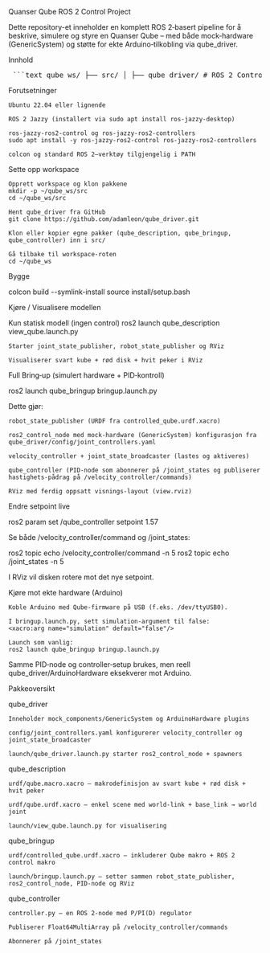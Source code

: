 Quanser Qube ROS 2 Control Project

Dette repository-et inneholder en komplett ROS 2‑basert pipeline for å beskrive, simulere og styre en Quanser Qube – med både mock‑hardware (GenericSystem) og støtte for ekte Arduino‑tilkobling via qube_driver.

Innhold
<pre lang="markdown"> ```text qube_ws/ ├── src/ │ ├── qube_driver/ # ROS 2 Control hardware plugin (mock + Arduino) │ ├── qube_description/ # URDF/Xacro-modeller for Qube │ ├── qube_bringup/ # Launch-filer og konfigurasjon │ └── qube_controller/ # PID-kontroller for velocity-styring └── README.md # Denne dokumentasjonsfilen ``` </pre>


Forutsetninger

    Ubuntu 22.04 eller lignende

    ROS 2 Jazzy (installert via sudo apt install ros-jazzy-desktop)

    ros-jazzy-ros2-control og ros-jazzy-ros2-controllers
    sudo apt install -y ros-jazzy-ros2-control ros-jazzy-ros2-controllers

    colcon og standard ROS 2–verktøy tilgjengelig i PATH

Sette opp workspace

    Opprett workspace og klon pakkene
    mkdir -p ~/qube_ws/src
    cd ~/qube_ws/src

    Hent qube_driver fra GitHub
    git clone https://github.com/adamleon/qube_driver.git

    Klon eller kopier egne pakker (qube_description, qube_bringup, qube_controller) inn i src/

    Gå tilbake til workspace-roten
    cd ~/qube_ws

Bygge

colcon build --symlink-install
source install/setup.bash

Kjøre / Visualisere modellen

Kun statisk modell (ingen control) ros2 launch qube_description view_qube.launch.py

    Starter joint_state_publisher, robot_state_publisher og RViz

    Visualiserer svart kube + rød disk + hvit peker i RViz

Full Bring‑up (simulert hardware + PID‑kontroll)

ros2 launch qube_bringup bringup.launch.py

Dette gjør:

    robot_state_publisher (URDF fra controlled_qube.urdf.xacro)

    ros2_control_node med mock‑hardware (GenericSystem) konfigurasjon fra qube_driver/config/joint_controllers.yaml

    velocity_controller + joint_state_broadcaster (lastes og aktiveres)

    qube_controller (PID‑node som abonnerer på /joint_states og publiserer hastighets‑pådrag på /velocity_controller/commands)

    RViz med ferdig oppsatt visnings‑layout (view.rviz)

Endre setpoint live

ros2 param set /qube_controller setpoint 1.57

Se både /velocity_controller/command og /joint_states:

ros2 topic echo /velocity_controller/command -n 5
ros2 topic echo /joint_states -n 5

I RViz vil disken rotere mot det nye setpoint.

Kjøre mot ekte hardware (Arduino)

    Koble Arduino med Qube‑firmware på USB (f.eks. /dev/ttyUSB0).

    I bringup.launch.py, sett simulation-argument til false:
    <xacro:arg name="simulation" default="false"/>

    Launch som vanlig:
    ros2 launch qube_bringup bringup.launch.py

Samme PID‑node og controller‐setup brukes, men reell qube_driver/ArduinoHardware eksekverer mot Arduino.

Pakkeoversikt

qube_driver

    Inneholder mock_components/GenericSystem og ArduinoHardware plugins

    config/joint_controllers.yaml konfigurerer velocity_controller og joint_state_broadcaster

    launch/qube_driver.launch.py starter ros2_control_node + spawners

qube_description

    urdf/qube.macro.xacro – makrodefinisjon av svart kube + rød disk + hvit peker

    urdf/qube.urdf.xacro – enkel scene med world‑link + base_link → world joint

    launch/view_qube.launch.py for visualisering

qube_bringup

    urdf/controlled_qube.urdf.xacro – inkluderer Qube makro + ROS 2 control makro

    launch/bringup.launch.py – setter sammen robot_state_publisher, ros2_control_node, PID‑node og RViz

qube_controller

    controller.py – en ROS 2‑node med P/PI(D) regulator

    Publiserer Float64MultiArray på /velocity_controller/commands

    Abonnerer på /joint_states
